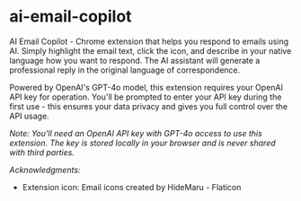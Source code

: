 # ai-email-copilot
AI Email Copilot - Chrome extension that helps you respond to emails using AI. Simply highlight the email text, click the icon, and describe in your native language how you want to respond. The AI assistant will generate a professional reply in the original language of correspondence.

Powered by OpenAI's GPT-4o model, this extension requires your OpenAI API key for operation. You'll be prompted to enter your API key during the first use - this ensures your data privacy and gives you full control over the API usage.

_Note: You'll need an OpenAI API key with GPT-4o access to use this extension. The key is stored locally in your browser and is never shared with third parties._


*Acknowledgments:*
- Extension icon: Email icons created by HideMaru - Flaticon
